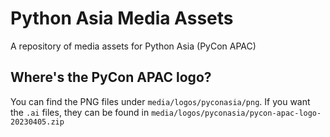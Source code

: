 # Python Asia Media Assets

A repository of media assets for Python Asia (PyCon APAC)

## Where's the PyCon APAC logo?

You can find the PNG files under `media/logos/pyconasia/png`. If you want the `.ai` files, they can be found
in `media/logos/pyconasia/pycon-apac-logo-20230405.zip`
